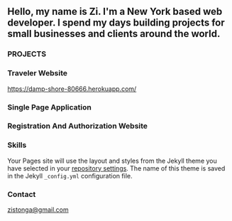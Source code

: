 ## Hello, my name is Zi. I'm a New York based web developer. I spend my days building projects for small businesses and clients around the world.


### PROJECTS



### Traveler Website
https://damp-shore-80666.herokuapp.com/

### Single Page Application

### Registration And Authorization Website



### Skills

Your Pages site will use the layout and styles from the Jekyll theme you have selected in your [repository settings](https://github.com/Zi-Stonga/cs465-fullstack/settings). The name of this theme is saved in the Jekyll `_config.yml` configuration file.

### Contact

zistonga@gmail.com
